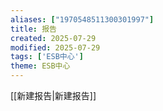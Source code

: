 ```yaml
---
aliases: ["1970548511300301997"]
title: 报告
created: 2025-07-29
modified: 2025-07-29
tags: ['ESB中心']
theme: ESB中心
---
```


[[新建报告|新建报告]]